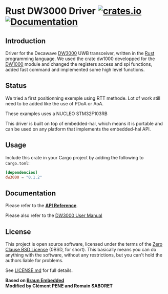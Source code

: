 # Rust DW3000 Driver [![crates.io](https://img.shields.io/crates/v/dw3000.svg)](https://crates.io/crates/dw3000) [![Documentation](https://docs.rs/dw3000/badge.svg)](https://docs.rs/dw3000)
## Introduction

Driver for the Decawave [DW3000] UWB transceiver, written in the [Rust] programming language. We used the crate dw1000 developped for the [DW1000] module and changed the registers access and spi functions, added fast command and implemented some high level functions.

[DW3000]: https://www.decawave.com/product/decawave-dw3000-ic/
[Rust]: https://www.rust-lang.org/
[DW1000]: https://crates.io/crates/dw1000


## Status

We tried a first positionning exemple using RTT methode. Lot of work still need to be added like the use of PDoA or AoA.

These examples uses a NUCLEO STM32F103RB

This driver is built on top of embedded-hal, which means it is portable and can be used on any platform that implements the embedded-hal API.


## Usage

Include this crate in your Cargo project by adding the following to `Cargo.toml`:
```toml
[dependencies]
dw3000 = "0.1.2"
```


## Documentation

Please refer to the **[API Reference]**.

Please also refer to the [DW3000 User Manual] 

[API Reference]: https://docs.rs/dw3000
[DW3000 User Manual]: https://www.decawave.com/wp-content/uploads/2021/05/DW3000-User-Manual-1.pdf#page=110&zoom=100,68,106


## License

This project is open source software, licensed under the terms of the [Zero Clause BSD License][] (0BSD, for short). This basically means you can do anything with the software, without any restrictions, but you can't hold the authors liable for problems.

See [LICENSE.md] for full details.

[Zero Clause BSD License]: https://opensource.org/licenses/0BSD
[LICENSE.md]: LICENSE.md


**Based on [Braun Embedded](https://braun-embedded.com/)** <br />
**Modified by Clément PENE and Romain SABORET** <br />
